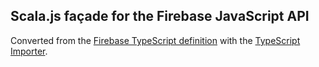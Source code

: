 ## Scala.js façade for the Firebase JavaScript API

Converted from the [Firebase TypeScript definition](https://github.com/DefinitelyTyped/DefinitelyTyped/blob/master/firebase/firebase.d.ts) with the [TypeScript Importer](https://github.com/sjrd/scala-js-ts-importer).
